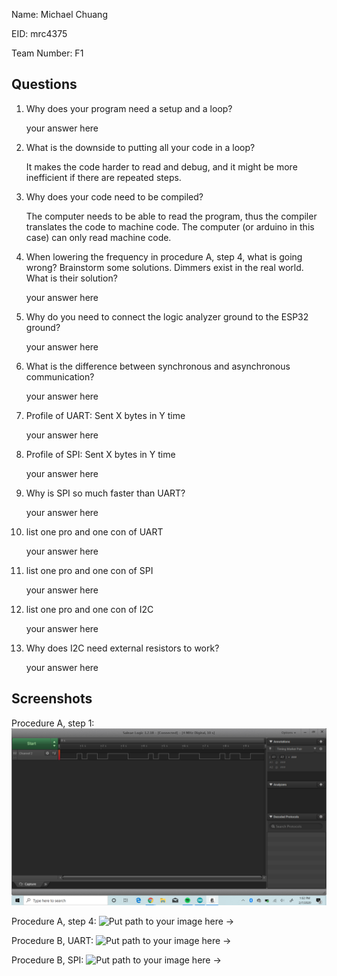 Name: Michael Chuang

EID: mrc4375

Team Number: F1

## Questions

1. Why does your program need a setup and a loop?

    your answer here

2. What is the downside to putting all your code in a loop?

    It makes the code harder to read and debug, and it might be more inefficient if there are repeated steps.

3. Why does your code need to be compiled?

    The computer needs to be able to read the program, thus the compiler translates the code to machine code. The computer (or arduino in this case) can only read machine code.

4. When lowering the frequency in procedure A, step 4, what is going wrong? Brainstorm some solutions. Dimmers exist in the real world. What is their solution?

    your answer here

5. Why do you need to connect the logic analyzer ground to the ESP32 ground?

    your answer here

6. What is the difference between synchronous and asynchronous communication?

    your answer here

7. Profile of UART: Sent X bytes in Y time 

    your answer here

8. Profile of SPI: Sent X bytes in Y time

    your answer here

9. Why is SPI so much faster than UART?

    your answer here

10. list one pro and one con of UART

    your answer here

11. list one pro and one con of SPI

    your answer here

12. list one pro and one con of I2C

    your answer here

13. Why does I2C need external resistors to work?

    your answer here

## Screenshots

Procedure A, step 1:
![Put path to your image here ->](img/SaleaeScr.png)

Procedure A, step 4:
![Put path to your image here ->](img/placeholder.png)

Procedure B, UART:
![Put path to your image here ->](img/placeholder.png)

Procedure B, SPI:
![Put path to your image here ->](img/placeholder.png)
